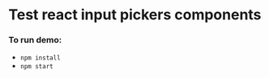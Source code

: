 # Test react input pickers components
<h3>To run demo:</h3>
<ul>
    <li><code>npm install</code></li>
    <li><code>npm start</code></li>
</ul>
